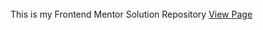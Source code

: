 

<br/>
This is my Frontend Mentor Solution Repository  <a href="https://sirajshaon.github.io/frontendMentor/"> View Page </a>
<br/>

<br/>


